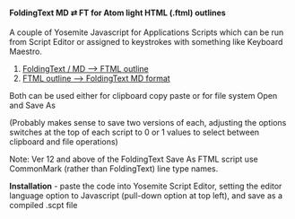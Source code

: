 #### FoldingText MD ⇄ FT for Atom light HTML (.ftml) outlines

A couple of Yosemite Javascript for Applications Scripts which can be run from Script Editor or assigned to keystrokes with something like Keyboard Maestro.

1. [FoldingText / MD --> FTML outline](./FTSaveAsFTML.applescript)
3. [FTML outline --> FoldingText MD format](./FTML2MD.applescript)

Both can be used either for clipboard copy paste or for file system Open and Save As

(Probably makes sense to save two versions of each, adjusting the options switches at the top of each script to 0 or 1 values to select between clipboard and file operations)

Note: Ver 12 and above of the FoldingText Save As FTML script use CommonMark (rather than FoldingText) line type names.

**Installation** - paste the code into Yosemite Script Editor, setting the editor language option to Javascript (pull-down option at top left), and save as a compiled .scpt file
